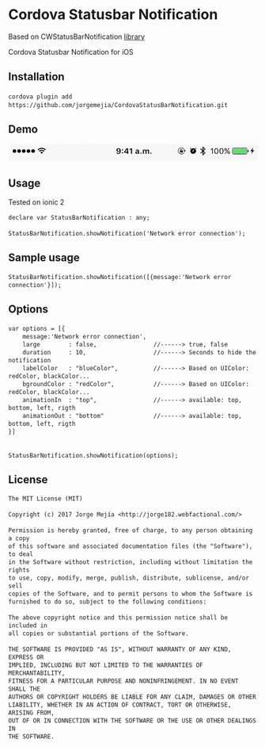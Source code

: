 # Cordova Statusbar Notification
Based on CWStatusBarNotification [library](https://github.com/cezarywojcik/CWStatusBarNotification/)

Cordova Statusbar Notification for iOS

## Installation

`cordova plugin add https://github.com/jorgemejia/CordovaStatusBarNotification.git`

## Demo

![custom colors](animation.gif)

## Usage
Tested on ionic 2 

```objc
declare var StatusBarNotification : any;

StatusBarNotification.showNotification('Network error connection');
```

## Sample usage
```objc
StatusBarNotification.showNotification([{message:'Network error connection'}]);
```
## Options
```objc
var options = [{
    message:'Network error connection',
    large        : false,                //------> true, false
    duration     : 10,                   //------> Seconds to hide the notification   
    labelColor   : "blueColor",          //------> Based on UIColor: redColor, blackColor...  
    bgroundColor : "redColor",           //------> Based on UIColor: redColor, blackColor...  
    animationIn  : "top",                //------> available: top, bottom, left, rigth
    animationOut : "bottom"              //------> available: top, bottom, left, rigth
}]


StatusBarNotification.showNotification(options);
```



## License

    The MIT License (MIT)

    Copyright (c) 2017 Jorge Mejía <http://jorge182.webfactional.com/>

    Permission is hereby granted, free of charge, to any person obtaining a copy
    of this software and associated documentation files (the "Software"), to deal
    in the Software without restriction, including without limitation the rights
    to use, copy, modify, merge, publish, distribute, sublicense, and/or sell
    copies of the Software, and to permit persons to whom the Software is
    furnished to do so, subject to the following conditions:

    The above copyright notice and this permission notice shall be included in
    all copies or substantial portions of the Software.

    THE SOFTWARE IS PROVIDED "AS IS", WITHOUT WARRANTY OF ANY KIND, EXPRESS OR
    IMPLIED, INCLUDING BUT NOT LIMITED TO THE WARRANTIES OF MERCHANTABILITY,
    FITNESS FOR A PARTICULAR PURPOSE AND NONINFRINGEMENT. IN NO EVENT SHALL THE
    AUTHORS OR COPYRIGHT HOLDERS BE LIABLE FOR ANY CLAIM, DAMAGES OR OTHER
    LIABILITY, WHETHER IN AN ACTION OF CONTRACT, TORT OR OTHERWISE, ARISING FROM,
    OUT OF OR IN CONNECTION WITH THE SOFTWARE OR THE USE OR OTHER DEALINGS IN
    THE SOFTWARE.
